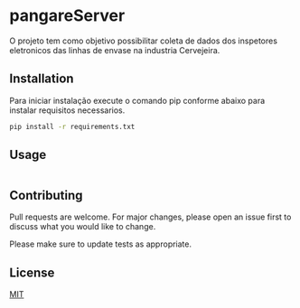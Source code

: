 # pangareServer

O projeto tem como objetivo possibilitar coleta de dados dos inspetores eletronicos das linhas de envase na industria Cervejeira.

## Installation

Para iniciar instalação execute o comando pip conforme abaixo para instalar requisitos necessarios.

```bash
pip install -r requirements.txt
```

## Usage

```python

```

## Contributing
Pull requests are welcome. For major changes, please open an issue first to discuss what you would like to change.

Please make sure to update tests as appropriate.

## License
[MIT](https://choosealicense.com/licenses/mit/)
